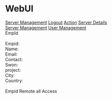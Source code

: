 # WebUI
<!doctype html>
<html lang="en">
 <head>
 <link rel="stylesheet" href="Style1.css"></link>
  <link rel="stylesheet" href="https://cdnjs.cloudflare.com/ajax/libs/font-awesome/4.7.0/css/font-awesome.min.css"></link>
  <title>Project</title>
 </head>
 <body>
 <div id="dev">
    <div class="server">
	<a class="home" href><i id="icon"class="fa fa-home"></i>Server Management</a>
	<a class="details" href="Logout.html">Logout</a>
	<a class="details" href="Action.html">Action</a>
	<a class="details"href="Server.html">Server Details</a>
 </div>
     <div class="navibar">
	 <a class="second" href="server.html"><i id="icon"class="fa fa-server"></i>Server Management</a>
	 <a class="second" href="user.html"><i id="icon" class="fa fa-user"></i>User Management</a>
	 </div>
<div class="employee">
   <div class="label">
 <label id="boo"><i id="icon"class="fa fa-id-badge "></i>EmpId</label>
 <br>
 <br>
 <label>Empid:</label>
 <br>
 <label>Name:</label>
 <br>
 <label>Email:</label>
 <br>
 <label>Contact:</label>
 <br>
 <label>Swon:</label>
 <br>
 <label>project:</label>
 <br>
 <label>City:</label>
 <br>
 <label>Country:</label>
 <br>
 <br>
 <label><i id="icon1"class="fa fa-copy"></i>Empid</label>
 <label><i id="icon2" class="fa fa-exclamation-circle"></i>Remote all Access</label>
 </div>


 </body>
</html>
